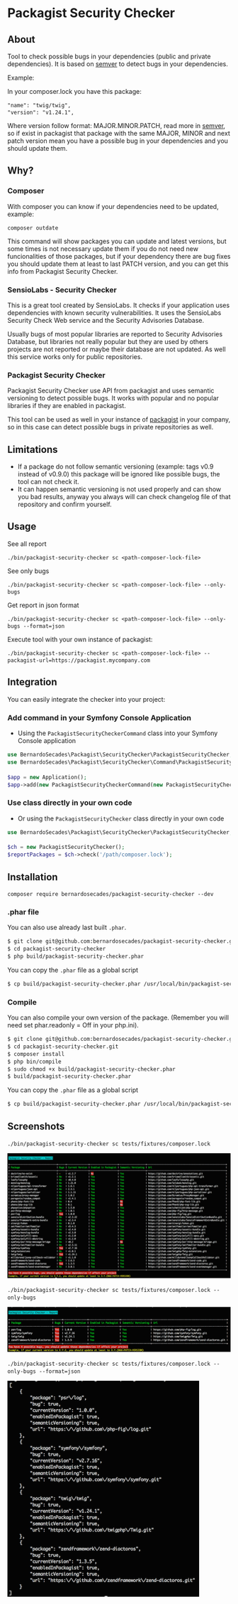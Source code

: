 # Packagist Security Checker

## About

Tool to check possible bugs in your dependencies (public and private dependencies). It is based on [semver](http://semver.org) to detect bugs
in your dependencies.

Example:

In your composer.lock you have this package:

```
"name": "twig/twig",
"version": "v1.24.1",
```

Where version follow format: MAJOR.MINOR.PATCH, read more in [semver](http://semver.org), so if exist in packagist that package with the same MAJOR, MINOR and next
patch version mean you have a possible bug in your dependencies and you should update them.


## Why?

### Composer

With composer you can know if your dependencies need to be updated, example:

```
composer outdate
```

This command will show packages you can update and latest versions, but some times is not necessary update them if you do not need
new funcionalities of those packages, but if your dependency there are bug fixes you should update them at least to last PATCH version, and you can get this info from Packagist Security Checker.

### SensioLabs - Security Checker

This is a great tool created by SensioLabs. It checks if your application uses dependencies with known security vulnerabilities.
It uses the SensioLabs Security Check Web service and the Security Advisories Database.

Usually bugs of most popular libraries are reported to Security Advisories Database, but libraries not really popular but they are used by others projects are not reported or maybe their database
are not updated. As well this service works only for public repositories.

###  Packagist Security Checker

Packagist Security Checker use API from packagist and uses semantic versioning to detect possible bugs. It works with popular and no popular
libraries if they are enabled in packagist.

This tool can be used as well in your instance of [packagist](https://github.com/composer/packagist) in your company, so in this case can detect possible bugs in private repositories as well.


## Limitations

- If a package do not follow semantic versioning (example: tags v0.9 instead of v0.9.0) this package will be ignored like possible bugs, the tool can not check it.
- It can happen semantic versioning is not used properly and can show you bad results, anyway you always will can check changelog file of that repository and confirm yourself.


## Usage

See all report

```
./bin/packagist-security-checker sc <path-composer-lock-file>
```

See only bugs

```
./bin/packagist-security-checker sc <path-composer-lock-file> --only-bugs
```

Get report in json format

```
./bin/packagist-security-checker sc <path-composer-lock-file> --only-bugs --format=json
```

Execute tool with your own instance of packagist:

```
./bin/packagist-security-checker sc <path-composer-lock-file> --packagist-url=https://packagist.mycompany.com
```

## Integration

You can easily integrate the checker into your project:

### Add command in your Symfony Console Application

- Using the `PackagistSecurityCheckerCommand` class into your Symfony Console application
```php
use BernardoSecades\Packagist\SecurityChecker\PackagistSecurityChecker;
use BernardoSecades\Packagist\SecurityChecker\Command\PackagistSecurityCheckerCommand;

$app = new Application();
$app->add(new PackagistSecurityCheckerCommand(new PackagistSecurityChecker()));
```

### Use class directly in your own code

- Or using the `PackagistSecurityChecker` class directly in your own code

```php
use BernardoSecades\Packagist\SecurityChecker\PackagistSecurityChecker;

$ch = new PackagistSecurityChecker();
$reportPackages = $ch->check('/path/composer.lock');
```

## Installation

```
composer require bernardosecades/packagist-security-checker --dev
```

### .phar file

You can also use already last built `.phar`.

```bash
$ git clone git@github.com:bernardosecades/packagist-security-checker.git
$ cd packagist-security-checker
$ php build/packagist-security-checker.phar
```

You can copy the `.phar` file as a global script

```bash
$ cp build/packagist-security-checker.phar /usr/local/bin/packagist-security-checker
```

### Compile

You can also compile your own version of the package. (Remember you will need set phar.readonly = Off in your php.ini).

```bash
$ git clone git@github.com:bernardosecades/packagist-security-checker.git
$ cd packagist-security-checker.git
$ composer install
$ php bin/compile
$ sudo chmod +x build/packagist-security-checker.phar
$ build/packagist-security-checker.phar
```

You can copy the `.phar` file as a global script

```bash
$ cp build/packagist-security-checker.phar /usr/local/bin/packagist-security-checker
```

## Screenshots

`./bin/packagist-security-checker sc tests/fixtures/composer.lock`

![full report](resources/screenshot_full.png)

`./bin/packagist-security-checker sc tests/fixtures/composer.lock --only-bugs`

![only bugs](resources/screenshot_only_bugs.png)

`./bin/packagist-security-checker sc tests/fixtures/composer.lock --only-bugs --format=json`

![json format](resources/screenshot_json.png)


